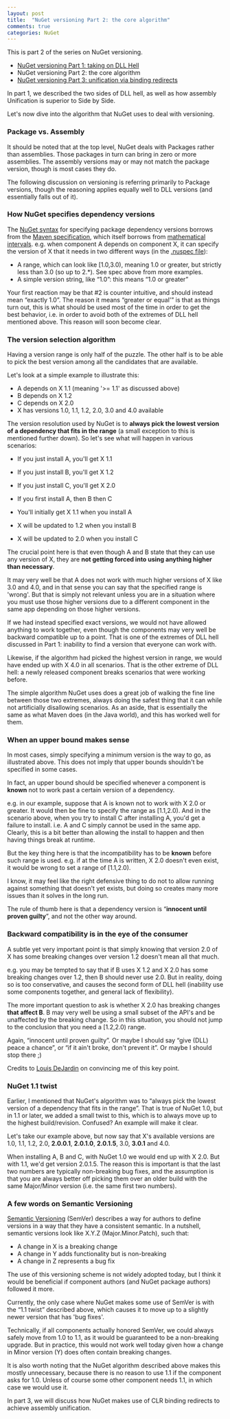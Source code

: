 ```yaml
---
layout: post
title:  "NuGet versioning Part 2: the core algorithm"
comments: true
categories: NuGet
---
```



This is part 2 of the series on NuGet versioning.
- [NuGet versioning Part 1: taking on DLL Hell](http://blog.davidebbo.com/2011/01/nuget-versioning-part-1-taking-on-dll.html)
- NuGet versioning Part 2: the core algorithm  
- [NuGet versioning Part 3: unification via binding redirects](http://blog.davidebbo.com/2011/01/nuget-versioning-part-3-unification-via.html)<!--EndFragment-->

In part 1, we described the two sides of DLL hell, as well as how assembly Unification is superior to Side by Side.

Let's now dive into the algorithm that NuGet uses to deal with versioning.

### Package vs. Assembly

It should be noted that at the top level, NuGet deals with Packages rather than assemblies. Those packages in turn can bring in zero or more assemblies. The assembly versions may or may not match the package version, though is most cases they do.

The following discussion on versioning is referring primarily to Package versions, though the reasoning applies equally well to DLL versions (and essentially falls out of it).

### How NuGet specifies dependency versions

The [NuGet syntax](http://nuget.codeplex.com/wikipage?title=Version%20Range%20Specification) for specifying package dependency versions borrows from the [Maven specification](http://maven.apache.org/enforcer/enforcer-rules/versionRanges.html), which itself borrows from [mathematical intervals](http://en.wikipedia.org/wiki/Interval_(mathematics)). e.g. when component A depends on component X, it can specify the version of X that it needs in two different ways (in the [.nuspec file](http://nuget.codeplex.com/wikipage?title=Nuspec%20Format)):
- A range, which can look like [1.0,3.0), meaning 1.0 or greater, but strictly less than 3.0 (so up to 2.*). See spec above from more examples.  
- A simple version string, like “1.0”: this means “1.0 or greater”

Your first reaction may be that #2 is counter intuitive, and should instead mean “exactly 1.0”. The reason it means “greater or equal'” is that as things turn out, this is what should be used most of the time in order to get the best behavior, i.e. in order to avoid both of the extremes of DLL hell mentioned above. This reason will soon become clear.

### The version selection algorithm

Having a version range is only half of the puzzle. The other half is to be able to pick the best version among all the candidates that are available.

Let's look at a simple example to illustrate this:

- A depends on X 1.1 (meaning '>= 1.1' as discussed above)  
- B depends on X 1.2  
- C depends on X 2.0  
- X has versions 1.0, 1.1, 1.2, 2.0, 3.0 and 4.0 available


The version resolution used by NuGet is to **always pick the lowest version of a dependency that fits in the range** (a small exception to this is mentioned further down). So let's see what will happen in various scenarios:

- If you just install A, you'll get X 1.1  
- If you just install B, you'll get X 1.2  
- If you just install C, you'll get X 2.0  
- If you first install A, then B then C  

- You'll initially get X 1.1 when you install A  

- X will be updated to 1.2 when you install B  

- X will be updated to 2.0 when you install C




The crucial point here is that even though A and B state that they can use any version of X, they are **not getting forced into using anything higher than necessary**.

It may very well be that A does not work with much higher versions of X like 3.0 and 4.0, and in that sense you can say that the specified range is 'wrong'. But that is simply not relevant unless you are in a situation where you must use those higher versions due to a different component in the same app depending on those higher versions.

If we had instead specified exact versions, we would not have allowed anything to work together, even though the components may very well be backward compatible up to a point. That is one of the extremes of DLL hell discussed in Part 1: inability to find a version that everyone can work with.

Likewise, if the algorithm had picked the highest version in range, we would have ended up with X 4.0 in all scenarios. That is the other extreme of DLL hell: a newly released component breaks scenarios that were working before.

The simple algorithm NuGet uses does a great job of walking the fine line between those two extremes, always doing the safest thing that it can while not artificially disallowing scenarios. As an aside, that is essentially the same as what Maven does (in the Java world), and this has worked well for them.

### When an upper bound makes sense

In most cases, simply specifying a minimum version is the way to go, as illustrated above. This does not imply that upper bounds shouldn't be specified in some cases.

In fact, an upper bound should be specified whenever a component is **known** not to work past a certain version of a dependency.

e.g. in our example, suppose that A is known not to work with X 2.0 or greater. It would then be fine to specify the range as [1.1,2.0). And in the scenario above, when you try to install C after installing A, you'd get a failure to install. i.e. A and C simply cannot be used in the same app. Clearly, this is a bit better than allowing the install to happen and then having things break at runtime.

But the key thing here is that the incompatibility has to be **known** before such range is used. e.g. if at the time A is written, X 2.0 doesn't even exist, it would be wrong to set a range of [1.1,2.0).

I know, it may feel like the right defensive thing to do not to allow running against something that doesn't yet exists, but doing so creates many more issues than it solves in the long run.

The rule of thumb here is that a dependency version is “**innocent until proven guilty**”, and not the other way around.

### Backward compatibility is in the eye of the consumer

A subtle yet very important point is that simply knowing that version 2.0 of X has some breaking changes over version 1.2 doesn't mean all that much.

e.g. you may be tempted to say that if B uses X 1.2 and X 2.0 has some breaking changes over 1.2, then B should never use 2.0. But in reality, doing so is too conservative, and causes the second form of DLL hell (inability use some components together, and general lack of flexibility).

The more important question to ask is whether X 2.0 has breaking changes **that affect B**. B may very well be using a small subset of the API's and be unaffected by the breaking change. So in this situation, you should not jump to the conclusion that you need a [1.2,2.0) range.

Again, “innocent until proven guilty”. Or maybe I should say “give (DLL) peace a chance”, or “if it ain't broke, don't prevent it”. Or maybe I should stop there ;)

Credits to [Louis DeJardin](http://twitter.com/#!/loudej) on convincing me of this key point.

### NuGet 1.1 twist

Earlier, I mentioned that NuGet's algorithm was to “always pick the lowest version of a dependency that fits in the range”. That is true of NuGet 1.0, but in 1.1 or later, we added a small twist to this, which is to always move up to the highest build/revision. Confused? An example will make it clear.

Let's take our example above, but now say that X's available versions are 1.0, 1.1, 1.2, 2.0, **2.0.0.1**, **2.0.1.0**, **2.0.1.5**, 3.0, **3.0.1** and 4.0.

When installing A, B and C, with NuGet 1.0 we would end up with X 2.0. But with 1.1, we'd get version 2.0.1.5. The reason this is important is that the last two numbers are typically non-breaking bug fixes, and the assumption is that you are always better off picking them over an older build with the same Major/Minor version (i.e. the same first two numbers).

### A few words on Semantic Versioning

[Semantic Versioning](http://semver.org/) (SemVer) describes a way for authors to define versions in a way that they have a consistent semantic. In a nutshell, semantic versions look like X.Y.Z (Major.Minor.Patch), such that:

- A change in X is a breaking change  
- A change in Y adds functionality but is non-breaking  
- A change in Z represents a bug fix


The use of this versioning scheme is not widely adopted today, but I think it would be beneficial if component authors (and NuGet package authors) followed it more.

Currently, the only case where NuGet makes some use of SemVer is with the “1.1 twist” described above, which causes it to move up to a slightly newer version that has 'bug fixes'.

Technically, if all components actually honored SemVer, we could always safely move from 1.0 to 1.1, as it would be guaranteed to be a non-breaking upgrade. But in practice, this would not work well today given how a change in Minor version (Y) does often contain breaking changes.

It is also worth noting that the NuGet algorithm described above makes this mostly unnecessary, because there is no reason to use 1.1 if the component asks for 1.0. Unless of course some other component needs 1.1, in which case we would use it.

In part 3, we will discuss how NuGet makes use of CLR binding redirects to achieve assembly unification.

